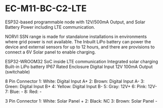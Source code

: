 # EC-M11-BC-C2-LTE
 ESP32-based programmable node with 12V/500mA Output, and Solar Battery Power including LTE communication.

NORVI SSN range is made for standalone installations in environments where grid power is not available. 
The Inbuilt LiPo battery can power the device and external sensors for up to 12 hours, and there are provisions to connect a 6V Solar panel to enable charging. 

ESP32-WROOM32 SoC inside
LTE communication
Integrated solar charging
Built-in LiPo battery
IP67 Rated Enclosure
Digital Input
12V 100mA Output (switchable)

8 Pin Connector
1:   White:   Digital Input A+
2:   Brown:   Digital Input A-
3:   Green:   Digital Input B+
4:   Yellow:  Digital Input B-
5:   Gray:    12V+
6:   Pink:    12V-
7:   Blue:    -
8:   Red:     -

3 Pin Connector
1:   White:   Solar Panel +
2:   Black:   NC
3:   Brown:   Solar Panel -
